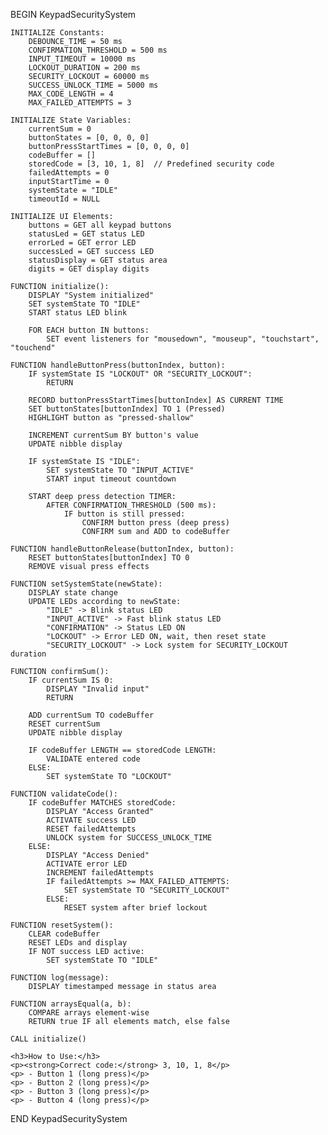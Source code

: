 BEGIN KeypadSecuritySystem

    INITIALIZE Constants:
        DEBOUNCE_TIME = 50 ms
        CONFIRMATION_THRESHOLD = 500 ms
        INPUT_TIMEOUT = 10000 ms
        LOCKOUT_DURATION = 200 ms
        SECURITY_LOCKOUT = 60000 ms
        SUCCESS_UNLOCK_TIME = 5000 ms
        MAX_CODE_LENGTH = 4
        MAX_FAILED_ATTEMPTS = 3

    INITIALIZE State Variables:
        currentSum = 0
        buttonStates = [0, 0, 0, 0]
        buttonPressStartTimes = [0, 0, 0, 0]
        codeBuffer = []
        storedCode = [3, 10, 1, 8]  // Predefined security code
        failedAttempts = 0
        inputStartTime = 0
        systemState = "IDLE"
        timeoutId = NULL

    INITIALIZE UI Elements:
        buttons = GET all keypad buttons
        statusLed = GET status LED
        errorLed = GET error LED
        successLed = GET success LED
        statusDisplay = GET status area
        digits = GET display digits

    FUNCTION initialize():
        DISPLAY "System initialized"
        SET systemState TO "IDLE"
        START status LED blink

        FOR EACH button IN buttons:
            SET event listeners for "mousedown", "mouseup", "touchstart", "touchend"

    FUNCTION handleButtonPress(buttonIndex, button):
        IF systemState IS "LOCKOUT" OR "SECURITY_LOCKOUT":
            RETURN

        RECORD buttonPressStartTimes[buttonIndex] AS CURRENT TIME
        SET buttonStates[buttonIndex] TO 1 (Pressed)
        HIGHLIGHT button as "pressed-shallow"

        INCREMENT currentSum BY button's value
        UPDATE nibble display

        IF systemState IS "IDLE":
            SET systemState TO "INPUT_ACTIVE"
            START input timeout countdown

        START deep press detection TIMER:
            AFTER CONFIRMATION_THRESHOLD (500 ms):
                IF button is still pressed:
                    CONFIRM button press (deep press)
                    CONFIRM sum and ADD to codeBuffer

    FUNCTION handleButtonRelease(buttonIndex, button):
        RESET buttonStates[buttonIndex] TO 0
        REMOVE visual press effects

    FUNCTION setSystemState(newState):
        DISPLAY state change
        UPDATE LEDs according to newState:
            "IDLE" -> Blink status LED
            "INPUT_ACTIVE" -> Fast blink status LED
            "CONFIRMATION" -> Status LED ON
            "LOCKOUT" -> Error LED ON, wait, then reset state
            "SECURITY_LOCKOUT" -> Lock system for SECURITY_LOCKOUT duration

    FUNCTION confirmSum():
        IF currentSum IS 0:
            DISPLAY "Invalid input"
            RETURN

        ADD currentSum TO codeBuffer
        RESET currentSum
        UPDATE nibble display

        IF codeBuffer LENGTH == storedCode LENGTH:
            VALIDATE entered code
        ELSE:
            SET systemState TO "LOCKOUT"

    FUNCTION validateCode():
        IF codeBuffer MATCHES storedCode:
            DISPLAY "Access Granted"
            ACTIVATE success LED
            RESET failedAttempts
            UNLOCK system for SUCCESS_UNLOCK_TIME
        ELSE:
            DISPLAY "Access Denied"
            ACTIVATE error LED
            INCREMENT failedAttempts
            IF failedAttempts >= MAX_FAILED_ATTEMPTS:
                SET systemState TO "SECURITY_LOCKOUT"
            ELSE:
                RESET system after brief lockout

    FUNCTION resetSystem():
        CLEAR codeBuffer
        RESET LEDs and display
        IF NOT success LED active:
            SET systemState TO "IDLE"

    FUNCTION log(message):
        DISPLAY timestamped message in status area

    FUNCTION arraysEqual(a, b):
        COMPARE arrays element-wise
        RETURN true IF all elements match, else false

    CALL initialize()

    <h3>How to Use:</h3>
    <p><strong>Correct code:</strong> 3, 10, 1, 8</p>
    <p> - Button 1 (long press)</p>
    <p> - Button 2 (long press)</p>
    <p> - Button 3 (long press)</p>
    <p> - Button 4 (long press)</p>

END KeypadSecuritySystem
